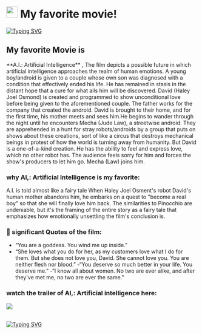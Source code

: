 <h1><img src="https://emojis.slackmojis.com/emojis/images/1531849430/4246/blob-sunglasses.gif?1531849430" width="30"/> My favorite movie!</h1>

[![Typing SVG](https://readme-typing-svg.herokuapp.com?font=Passion+One&pause=1000&width=435&lines=JHUN+BRIAN+C+RUIZ;BSIT+502;Application+Development+and+Emerging+Technologies)](https://git.io/typing-svg)

<h2> My favorite Movie is  </h2> **A.I.: Artificial Intelligence** </h2> , The film depicts a possible future in which artificial intelligence approaches the realm of human emotions. A young boy/android is given to a couple whose own son was diagnosed with a condition that effectively ended his life. He has remained in stasis in the distant hope that a cure for what ails him will be discovered. David (Haley Joel Osmond) is created and programmed to show unconditional love before being given to the aforementioned couple. The father works for the company that created the android. David is brought to their home, and for the first time, his mother meets and sees him.He begins to wander through the night until he encounters Mecha (Jude Law), a streetwise android. They are apprehended in a hunt for stray robots/androids by a group that puts on shows about these creations, sort of like a circus that destroys mechanical beings in protest of how the world is turning away from humanity. But David is a one-of-a-kind creation. He has the ability to feel and express love, which no other robot has. The audience feels sorry for him and forces the show's producers to let him go. Mecha (Law) joins him.

### why AI,: Artificial Intelligence is my favorite:
A.I. is told almost like a fairy tale When Haley Joel Osment's robot David's human mother abandons him, he embarks on a quest to "become a real boy" so that she will finally love him back. The similarities to Pinocchio are undeniable, but it's the framing of the entire story as a fairy tale that emphasizes how emotionally unsettling the film's conclusion is.

### 💬 significant Quotes of the film:
- “You are a goddess. You wind me up inside.”
- “She loves what you do for her, as my customers love what I do for them. But she does not love you, David. She cannot love you. You are neither flesh nor blood.”
-“You deserve so much better in your life. You deserve me.”
-“I know all about women. No two are ever alike, and after they've met me, no two are ever the same.”

### watch the trailer of AI,: Artificial intelligence here:
<a href="https://www.youtube.com/watch?v=pm7qlQ2E0iE"><img src="https://camo.githubusercontent.com/d79c5549652f9c7690992eb49571d216a70a480681561cbd93bfbfc77c491e54/68747470733a2f2f696d672e736869656c64732e696f2f62616467652f596f75547562652d4646303030303f7374796c653d666f722d7468652d6261646765266c6f676f3d796f7574756265266c6f676f436f6c6f723d7768697465"></a><img><br><br>

[![Typing SVG](https://readme-typing-svg.herokuapp.com?font=Passion+One&pause=1000&color=F71A1A&width=435&lines=thank+you+for+reading+everyone)](https://git.io/typing-svg)
